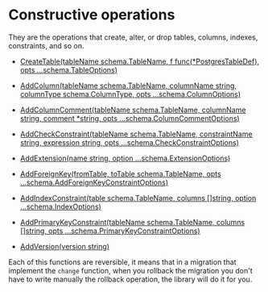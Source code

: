 # Constructive operations

They are the operations that create, alter, or drop tables, columns, indexes, constraints, and so on.

- [CreateTable(tableName schema.TableName, f func(*PostgresTableDef), opts ...schema.TableOptions)](https://pkg.go.dev/github.com/alexisvisco/mig/pkg/schema/pg#Schema.CreateTable)

- [AddColumn(tableName schema.TableName, columnName string, columnType schema.ColumnType, opts ...schema.ColumnOptions)](https://pkg.go.dev/github.com/alexisvisco/mig/pkg/schema/pg#Schema.AddColumn)

- [AddColumnComment(tableName schema.TableName, columnName string, comment *string, opts ...schema.ColumnCommentOptions)](https://pkg.go.dev/github.com/alexisvisco/mig/pkg/schema/pg#Schema.AddColumnComment)

- [AddCheckConstraint(tableName schema.TableName, constraintName string, expression string, opts ...schema.CheckConstraintOptions)](https://pkg.go.dev/github.com/alexisvisco/mig/pkg/schema/pg#Schema.AddCheckConstraint)

- [AddExtension(name string, option ...schema.ExtensionOptions)](https://pkg.go.dev/github.com/alexisvisco/mig/pkg/schema/pg#Schema.AddExtension)

- [AddForeignKey(fromTable, toTable schema.TableName, opts ...schema.AddForeignKeyConstraintOptions)](https://pkg.go.dev/github.com/alexisvisco/mig/pkg/schema/pg#Schema.AddForeignKeyConstraint)

- [AddIndexConstraint(table schema.TableName, columns []string, option ...schema.IndexOptions)](https://pkg.go.dev/github.com/alexisvisco/mig/pkg/schema/pg#Schema.AddIndexConstraint)

- [AddPrimaryKeyConstraint(tableName schema.TableName, columns []string, opts ...schema.PrimaryKeyConstraintOptions)](https://pkg.go.dev/github.com/alexisvisco/mig/pkg/schema/pg#Schema.AddPrimaryKeyConstraint)

- [AddVersion(version string)](https://pkg.go.dev/github.com/alexisvisco/mig/pkg/schema/pg#Schema.AddVersion)


Each of this functions are reversible, it means that in a migration that implement the `change` function, when you
rollback the migration you don't have to write manually the rollback operation, the library will do it for you.
